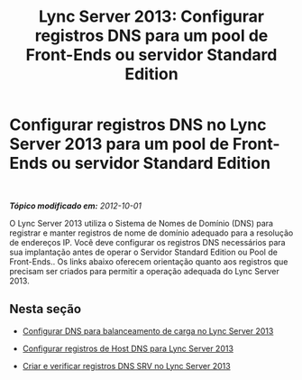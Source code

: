 ﻿---
title: 'Lync Server 2013: Configurar registros DNS para um pool de Front-Ends ou servidor Standard Edition'
TOCTitle: Configurar registros DNS para um pool de Front-Ends ou servidor Standard Edition
ms:assetid: 02871f2f-6c99-49e6-b441-cd21b16d38ee
ms:mtpsurl: https://technet.microsoft.com/pt-br/library/Gg398079(v=OCS.15)
ms:contentKeyID: 49305684
ms.date: 05/19/2016
mtps_version: v=OCS.15
ms.translationtype: HT
---

# Configurar registros DNS no Lync Server 2013 para um pool de Front-Ends ou servidor Standard Edition

 

_**Tópico modificado em:** 2012-10-01_

O Lync Server 2013 utiliza o Sistema de Nomes de Domínio (DNS) para registrar e manter registros de nome de domínio adequado para a resolução de endereços IP. Você deve configurar os registros DNS necessários para sua implantação antes de operar o Servidor Standard Edition ou Pool de Front-Ends.. Os links abaixo oferecem orientação quanto aos registros que precisam ser criados para permitir a operação adequada do Lync Server 2013.

## Nesta seção

  - [Configurar DNS para balanceamento de carga no Lync Server 2013](lync-server-2013-configure-dns-for-load-balancing.md)

  - [Configurar registros de Host DNS para Lync Server 2013](lync-server-2013-configure-dns-host-records.md)

  - [Criar e verificar registros DNS SRV no Lync Server 2013](lync-server-2013-create-and-verify-dns-srv-records.md)

